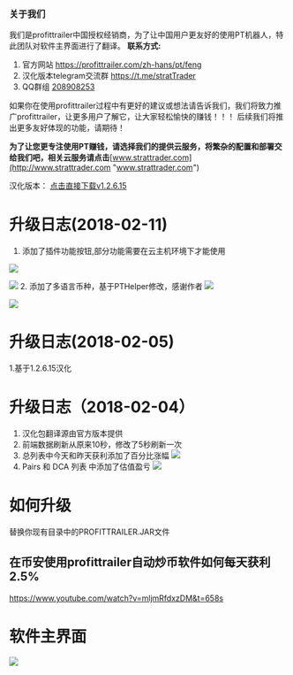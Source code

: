 ### 关于我们
我们是profittrailer中国授权经销商，为了让中国用户更友好的使用PT机器人，特此团队对软件主界面进行了翻译。
**联系方式:**
1. 官方网站   https://profittrailer.com/zh-hans/pt/feng  
2. 汉化版本telegram交流群   https://t.me/stratTrader
3. QQ群组   [208908253](点击链接加入群【币安交易机器人】：https://jq.qq.com/?_wv=1027&k=5sYewgi "208908253")

如果你在使用profittrailer过程中有更好的建议或想法请告诉我们，我们将致力推广profittrailer，让更多用户了解它，让大家轻松愉快的赚钱！！！
后续我们将推出更多友好体现的功能，请期待！

**为了让您更专注使用PT赚钱，请选择我们的提供云服务，将繁杂的配置和部署交给我们吧，相关云服务请点击**[www.strattrader.com](http://www.strattrader.com "www.strattrader.com")

汉化版本：
[点击直接下载v1.2.6.15](https://github.com/fslit/profittrailer-zh/raw/master/v1.2.6.15/ProfitTrailer.jar "点击直接下载v1.2.6.15")
# 升级日志(2018-02-11)
1. 添加了插件功能按钮,部分功能需要在云主机环境下才能使用

[![](https://raw.githubusercontent.com/fslit/profittrailer-zh/master/image/20180211194313.png)](https://raw.githubusercontent.com/fslit/profittrailer-zh/master/image/20180211194313.png)

[![](https://raw.githubusercontent.com/fslit/profittrailer-zh/master/image/20180211195613.png)](https://raw.githubusercontent.com/fslit/profittrailer-zh/master/image/20180211195613.png)
2. 添加了多语言币种，基于PTHelper修改，感谢作者
[![](https://raw.githubusercontent.com/fslit/profittrailer-zh/master/image/20180211194505.png)](https://raw.githubusercontent.com/fslit/profittrailer-zh/master/image/20180211194505.png)

[![](https://raw.githubusercontent.com/fslit/profittrailer-zh/master/image/20180211194552.png)](https://raw.githubusercontent.com/fslit/profittrailer-zh/master/image/20180211194552.png)
# 升级日志(2018-02-05)
1.基于1.2.6.15汉化

# 升级日志（2018-02-04）
1. 汉化包翻译源由官方版本提供
2. 前端数据刷新从原来10秒，修改了5秒刷新一次
3. 总列表中今天和昨天获利添加了百分比涨幅
![](https://raw.githubusercontent.com/fslit/profittrailer-zh/master/Estimated-Percent-Gain.png)
4. Pairs 和 DCA 列表 中添加了估值盈亏
  ![](https://raw.githubusercontent.com/fslit/profittrailer-zh/master/USD-Estimate.png)
  
 
# **如何升级**
替换你现有目录中的PROFITTRAILER.JAR文件
##  在币安使用profittrailer自动炒币软件如何每天获利2.5%
https://www.youtube.com/watch?v=mljmRfdxzDM&t=658s
# 软件主界面
![](https://raw.githubusercontent.com/fslit/profittrailer-zh/master/pt.png)

